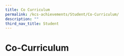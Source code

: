 ```yaml
---
title: Co Curriculum
permalink: /kcs-achievements/Student/Co-Curriculum/
description: ""
third_nav_title: Student
---
```

Co-Curriculum
=============